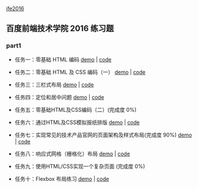 [ife2016](http://ife.baidu.com/2016/task/all)

百度前端技术学院 2016 练习题
---
### part1
- 任务一：零基础 HTML 编码 [demo](https://tanteichang.github.io/ife2016/part1/task1/index.html) | [code](https://github.com/tanteichang/ife2016/tree/master/part1/task1)

- 任务二：零基础 HTML 及 CSS 编码（一）
[demo](https://tanteichang.github.io/ife2016/part1/task2/index.html) | [code](https://github.com/tanteichang/ife2016/tree/master/part1/task2)

- 任务三：三栏式布局
[demo](https://tanteichang.github.io/ife2016/part1/task3/index.html) |
[code](https://github.com/tanteichang/ife2016/tree/master/part1/task3)

- 任务四：定位和居中问题
[demo](https://tanteichang.github.io/ife2016/part1/task4/index.html) | [code](https://github.com/tanteichang/ife2016/tree/master/part1/task4)

- 任务五：零基础HTML及CSS编码（二）(完成度 0%)

- 任务六：通过HTML及CSS模拟报纸排版
[demo](https://tanteichang.github.io/ife2016/part1/task6/index.html) | [code](https://github.com/tanteichang/ife2016/tree/master/part1/task6)

- 任务七：实现常见的技术产品官网的页面架构及样式布局(完成度 90%)
[demo](https://tanteichang.github.io/ife2016/part1/task7/index.html) | [code](https://github.com/tanteichang/ife2016/tree/master/part1/task7)

- 任务八：响应式网格（栅格化）布局
[demo](https://tanteichang.github.io/ife2016/part1/task8/index.html) | [code](https://github.com/tanteichang/ife2016/tree/master/part1/task8)

- 任务九：使用HTML/CSS实现一个复杂页面 (完成度 0%)

- 任务十：Flexbox 布局练习 [demo](https://tanteichang.github.io/ife2016/part1/task10/index.html) | [code](https://github.com/tanteichang/ife2016/tree/master/part1/task10)

